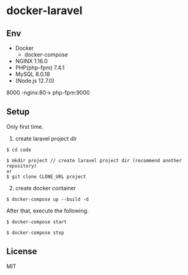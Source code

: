 # docker-laravel

## Env

- Docker
  - docker-compose
- NGINX 1.16.0
- PHP(php-fpm) 7.4.1
- MySQL 8.0.18
- (Node.js 12.7.0)

8000 -nginx:80-> php-fpm:9000

## Setup

Only first time.

1. create laravel project dir

```
$ cd code

$ mkdir project // create laravel project dir (recommend another repository)
or
$ git clone CLONE_URL project
```

2. create docker container

```
$ docker-compose up --build -d
```

After that, execute the following.

```
$ docker-compose start

$ docker-compose stop
```

## License

MIT
